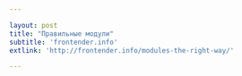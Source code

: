 ```yaml
---

layout: post
title: "Правильные модули"
subtitle: 'frontender.info'
extlink: 'http://frontender.info/modules-the-right-way/'

---
```

